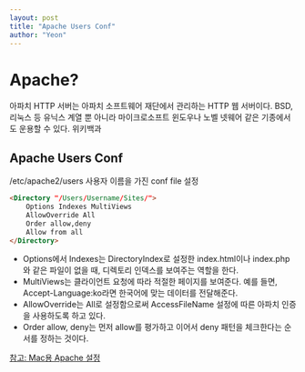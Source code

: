 ```yaml
---
layout: post
title: "Apache Users Conf" 
author: "Yeon"
---
```


# Apache? 
아파치 HTTP 서버는 아파치 소프트웨어 재단에서 관리하는 HTTP 웹 서버이다. BSD, 리눅스 등 유닉스 계열 뿐 아니라 마이크로소프트 윈도우나 노벨 넷웨어 같은 기종에서도 운용할 수 있다. 위키백과

## Apache Users Conf
/etc/apache2/users
사용자 이름을 가진 conf file 설정
```HTML
<Directory "/Users/Username/Sites/">
    Options Indexes MultiViews
    AllowOverride All
    Order allow,deny
    Allow from all
</Directory>
```
- Options에서 Indexes는 DirectoryIndex로 설정한 index.html이나 index.php와 같은 파일이 없을 때, 디렉토리 인덱스를 보여주는 역할을 한다.
- MultiViews는 클라이언트 요청에 따라 적절한 페이지를 보여준다. 예를 들면, Accept-Language:ko라면 한국어에 맞는 데이터를 전달해준다.
- AllowOverride는 All로 설정함으로써 AccessFileName 설정에 따른 아파치 인증을 사용하도록 하고 있다.
- Order allow, deny는 먼저 allow를 평가하고 이어서 deny 패턴을 체크한다는 순서를 정하는 것이다.


[참고: Mac용 Apache 설정](http://blog.acronym.co.kr/531)


